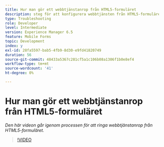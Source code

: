 ```yaml
---
title: Hur man gör ett webbtjänstanrop från HTML5-formuläret
description: steg för att konfigurera webbtjänsten från HTML5-formuläret
type: Troubleshooting
role: Developer
level: Intermediate
version: Experience Manager 6.5
feature: Mobile Forms
topic: Development
index: y
exl-id: 28fa5597-bab5-4fb9-8d30-e9fd41820749
duration: 56
source-git-commit: 48433a5367c281cf5a1c106b08a1306f1b0e8ef4
workflow-type: tm+mt
source-wordcount: '41'
ht-degree: 0%

---
```


# Hur man gör ett webbtjänstanrop från HTML5-formuläret

*Den här videon går igenom processen för att ringa webbtjänstanrop från HTML5-formuläret.*

>[!VIDEO](https://video.tv.adobe.com/v/335505?quality=12&learn=on)
